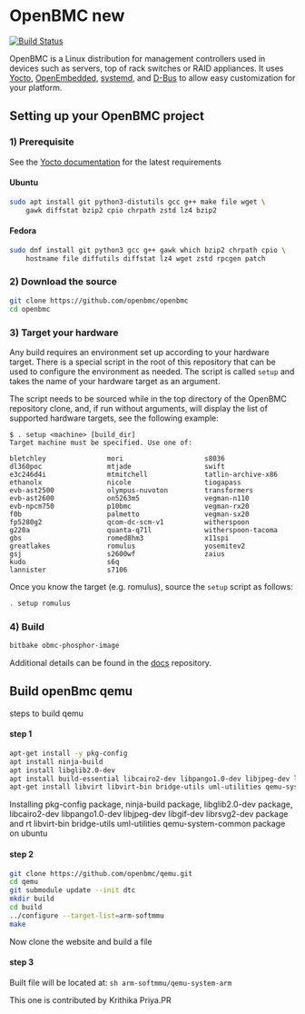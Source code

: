 # OpenBMC new

[![Build Status](https://jenkins.openbmc.org/buildStatus/icon?job=latest-master)](https://jenkins.openbmc.org/job/latest-master/)

OpenBMC is a Linux distribution for management controllers used in devices such
as servers, top of rack switches or RAID appliances. It uses
[Yocto](https://www.yoctoproject.org/),
[OpenEmbedded](https://www.openembedded.org/wiki/Main_Page),
[systemd](https://www.freedesktop.org/wiki/Software/systemd/), and
[D-Bus](https://www.freedesktop.org/wiki/Software/dbus/) to allow easy
customization for your platform.

## Setting up your OpenBMC project

### 1) Prerequisite

See the
[Yocto documentation](https://docs.yoctoproject.org/ref-manual/system-requirements.html#required-packages-for-the-build-host)
for the latest requirements

#### Ubuntu

```sh
sudo apt install git python3-distutils gcc g++ make file wget \
    gawk diffstat bzip2 cpio chrpath zstd lz4 bzip2
```

#### Fedora

```sh
sudo dnf install git python3 gcc g++ gawk which bzip2 chrpath cpio \
    hostname file diffutils diffstat lz4 wget zstd rpcgen patch
```

### 2) Download the source

```sh
git clone https://github.com/openbmc/openbmc
cd openbmc
```

### 3) Target your hardware

Any build requires an environment set up according to your hardware target.
There is a special script in the root of this repository that can be used to
configure the environment as needed. The script is called `setup` and takes the
name of your hardware target as an argument.

The script needs to be sourced while in the top directory of the OpenBMC
repository clone, and, if run without arguments, will display the list of
supported hardware targets, see the following example:

```text
$ . setup <machine> [build_dir]
Target machine must be specified. Use one of:

bletchley               mori                    s8036
dl360poc                mtjade                  swift
e3c246d4i               mtmitchell              tatlin-archive-x86
ethanolx                nicole                  tiogapass
evb-ast2500             olympus-nuvoton         transformers
evb-ast2600             on5263m5                vegman-n110
evb-npcm750             p10bmc                  vegman-rx20
f0b                     palmetto                vegman-sx20
fp5280g2                qcom-dc-scm-v1          witherspoon
g220a                   quanta-q71l             witherspoon-tacoma
gbs                     romed8hm3               x11spi
greatlakes              romulus                 yosemitev2
gsj                     s2600wf                 zaius
kudo                    s6q
lannister               s7106
```

Once you know the target (e.g. romulus), source the `setup` script as follows:

```sh
. setup romulus
```

### 4) Build

```sh
bitbake obmc-phosphor-image
```

Additional details can be found in the [docs](https://github.com/openbmc/docs)
repository.

## Build openBmc qemu

steps to build qemu

#### step 1


```sh
apt-get install -y pkg-config
apt install ninja-build
apt install libglib2.0-dev
apt install build-essential libcairo2-dev libpango1.0-dev libjpeg-dev libgif-dev librsvg2-dev
apt-get install libvirt libvirt-bin bridge-utils uml-utilities qemu-system-common
```

Installing pkg-config package, ninja-build package, libglib2.0-dev package, libcairo2-dev libpango1.0-dev libjpeg-dev libgif-dev librsvg2-dev package and 
rt libvirt-bin bridge-utils uml-utilities qemu-system-common package on ubuntu

#### step 2

```sh
git clone https://github.com/openbmc/qemu.git
cd qemu
git submodule update --init dtc
mkdir build
cd build
../configure --target-list=arm-softmmu
make
```

Now clone the website and build a file 

#### step 3

Built file will be located at: ```sh arm-softmmu/qemu-system-arm```

This one is contributed by Krithika Priya.PR
